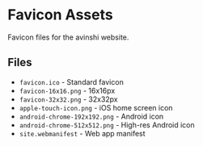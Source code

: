 # Favicon Assets

Favicon files for the avinshi website.

## Files

- `favicon.ico` - Standard favicon
- `favicon-16x16.png` - 16x16px
- `favicon-32x32.png` - 32x32px
- `apple-touch-icon.png` - iOS home screen icon
- `android-chrome-192x192.png` - Android icon
- `android-chrome-512x512.png` - High-res Android icon
- `site.webmanifest` - Web app manifest
